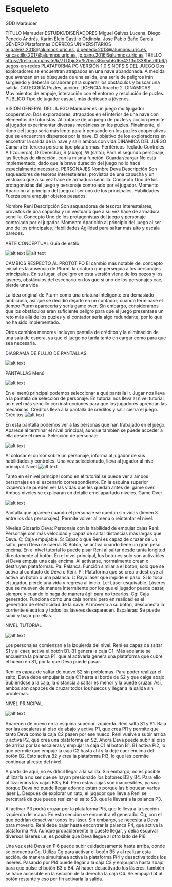 # Esqueleto

GDD Marauder


TÍTULO
Marauder
ESTUDIO/DISEÑADORES
Miguel Gálvez Lucena, Diego Penedo Andrés, Karim Elein Castillo Ordinola, Jose Pablo Baño García.
GÉNERO
Plataformas
CORREOS UNIVERSITARIOS
m.galvez.2018@alumnos.urjc.es, d.penedo.2018@alumnos.urjc.es, ke.castillo.2017@alumnos.urjc.es, jp.bano.2016@alumnos.urjc.es
TRELLO
https://trello.com/invite/b/7TDbjcXg/570ec36ceab6d6e421ffdf338bea6fb6/juegos-en-redes 
PLATAFORMA
PC
VERSIÓN
1.0
SINOPSIS DEL JUEGO
Dos exploradores se encuentran atrapados en una nave abandonada. A medida que avanzan en su búsqueda de una salida, una serie de peligros irán surgiendo y deberán colaborar para superar los obstáculos y buscar una salida.
CATEGORÍA
Puzles, acción.
LICENCIA
Apache 2.
DINÁMICAS
Movimientos de empuje, interacción con el entorno y resolución de puzles.
PÚBLICO
Tipo de jugador casual, más dedicado a jóvenes.


VISIÓN GENERAL DEL JUEGO
Marauder es un juego multijugador cooperativo. Dos exploradores, atrapados en el interior de una nave con elementos de futuristas. Al tratarse de un juego de puzles y acción permite al jugador experimentar diversas mecánicas en los puzles. Finalmente, el ritmo del juego sería más lento para ir pensando en los puzles cooperativos que se encuentran dispersos por la nave. El objetivo de los exploradores en encontrar la salida de la nave y salir ambos con vida
DINÁMICA DEL JUEGO
Cámara
En tercera persona tipo plataformas.
Periféricos
Teclado
Controles
A (Izquierda), D (Derecha), S (abajo), W (salto); Para el segundo personaje, las flechas de dirección, con la misma función.
Guardar/cargar
No está implementado, dado que la breve duración del juego no lo hace especialmente necesario.
PERSONAJES
Nombre
Deva
Descripción
Son saqueadores de tesoros interestelares, provistos de una capucha y un vestuario que a su vez hace de armadura sencilla.
Concepto
Uno de los protagonistas del juego y personaje controlado por el jugador. 
Momento
Aparición al principio del juego al ser uno de los principales.
Habilidades
Fuerza para empujar objetos pesados.




Nombre
Reni
Descripción
Son saqueadores de tesoros interestelares, provistos de una capucha y un vestuario que a su vez hace de armadura sencilla.
Concepto
Uno de los protagonistas del juego y personaje controlado por el jugador. 
Momento
Aparición al principio del juego al ser uno de los principales.
Habilidades
Agilidad para saltar más alto y escala paredes.




ARTE CONCEPTUAL
Guía de estilo
 
![alt text](<https://github.com/Juegos-red-2020/Esqueleto/blob/main/Pantallazos-Readme/Dise%C3%B1o.png>)
![alt text](<https://github.com/Juegos-red-2020/Esqueleto/blob/main/Pantallazos-Readme/Principio.jpg>)



CAMBIOS RESPECTO AL PROTOTIPO
El cambio más notable del concepto inicial es la ausencia de Pturm, la criatura que perseguía a los personajes principales. En su lugar, el peligro en esta versión viene de los pozos y los láseres, obstáculos del escenario en los que si uno de los personajes cae, pierde una vida.

La idea original de Pturm como una criatura inteligente era demasiado ambiciosa, así que se decidió dejarlo en un contador; cuando terminase el tiempo Pturm aparecería y sería game over. Sin embargo, consideramos que los obstáculos eran suficiente peligro para que el juego presentase un reto más allá de los puzles y el contador sería algo redundante, por lo que no ha sido implementado.

Otros cambios menores incluyen pantalla de créditos y la eliminación de una sala de espera, ya que el juego no tarda tanto en cargar como para que sea necesaria.




DIAGRAMA DE FLUJO DE PANTALLAS

![alt text](<https://github.com/Juegos-red-2020/Esqueleto/blob/main/Pantallazos-Readme/Diagrama.jpg>)


PANTALLAS
Menú

![alt text](<https://github.com/Juegos-red-2020/Esqueleto/blob/main/Pantallazos-Readme/Menu.PNG>)

En el menú principal podemos seleccionar a qué pantalla ir. Jugar nos lleva a la pantalla de selección de personaje. En tutorial nos lleva al nivel tutorial, un nivel más sencillo con instrucciones para que los jugadores aprendan las mecánicas. Créditos lleva a la pantalla de créditos y salir cierra el juego.
Créditos
![alt text](<https://github.com/Juegos-red-2020/Esqueleto/blob/main/Pantallazos-Readme/Inicio.png>)

En esta pantalla podemos ver a las personas que han trabajado en el juego. Aparece al terminar el nivel principal, aunque también se puede acceder a ella desde el menú.
Selección de personaje


![alt text](<https://github.com/Juegos-red-2020/Esqueleto/blob/main/Pantallazos-Readme/SelecPer.png>)

Al colocar el cursor sobre un personaje, informa al jugador de sus habilidades y controles. Una vez seleccionado, lleva al jugador al nivel principal.
Nivel
![alt text](<https://github.com/Juegos-red-2020/Esqueleto/blob/main/Pantallazos-Readme/Gamplay.png>)

Tanto en el nivel principal como en el tutorial se puede ver a ambos personajes en el escenario correspondiente. En la esquina superior izquierda se pueden ver las vidas que les quedan antes del game over. Ambos niveles se explicarán en detalle en el apartado niveles.
Game Over

![alt text](<https://github.com/Juegos-red-2020/Esqueleto/blob/main/Pantallazos-Readme/GameOver.png>)


Pantalla que aparece cuando el personaje se quedan sin vidas (tienen 3 entre los dos personajes). Permite volver al menú o reintentar el nivel.




Niveles
Glosario
Deva: Personaje con la habilidad de empujar cajas
Reni: Personaje con más velocidad y capaz de saltar distancias más largas que Deva.
C: Caja empujable.
S: Espacio que Reni es capaz de cruzar de un salto, pero Deva se caería.
B: Botón, se activa cuando tiene un gran peso encima. En el nivel tutorial lo puede pisar Reni al saltar desde tanta longitud directamente al botón. En el  nivel principal, los botones solo son activables si Deva empuja una caja encima. Al activarse, normalmente crean o destruyen plataformas.
Pa: Palanca. Función similar a el boton, solo que se activa al contacto de Deva o Reni.
Pl: Plataforma que se crea o destruye al activa un botón o una palanca.
L: Rayo láser que impide el paso. Si lo toca el jugador, pierde una vida y regresa al inicio.
Le: Láser esquivable. Láseres que se mueven de manera intermitente por los que el jugador puede pasar, siempre y cuando lo haga de manera ágil para no tocarlos.
Cg: Caja generador. Funciona como una caja normal pero en realidad es el generador de electricidad de la nave. Al moverlo a su botón, desconecta la corriente eléctrica y todos los láseres desaparecen.
Escaleras: Se puede subir y bajar por ellas.




NIVEL TUTORIAL

![alt text](<https://github.com/Juegos-red-2020/Esqueleto/blob/main/Pantallazos-Readme/mapaNotas2.png>)

Los personajes comienzan a la izquierda del nivel. Reni es capaz de saltar S1 y al caer, activa el botón B1. B1 genera la caja C1. Más adelante se encuentra la palanca P1, que al activarla genera una plataforma que cubre el hueco en S1, por la que Deva puede pasar.

Reni es capaz de saltar de nuevo S2 sin problemas. Para poder realizar el salto, Deva debe empujar la caja C1 hasta el borde de S2 y que caiga abajo. Subiéndose a la caja, la distancia a saltar es menor y la puede cruzar. Así, ambos son capaces de cruzar todos los huecos y llegar a la salida sin problemas.


NIVEL PRINCIPAL

![alt text](<https://github.com/Juegos-red-2020/Esqueleto/blob/main/Pantallazos-Readme/mapaNotas.png>)

Aparecen de nuevo en la esquina superior izquierda. Reni salta S1 y S1. Baja por las escaleras al piso de abajo y activa P1, que crea Pl1 y permite que tanto Deva como la caja C2 pasen por ese hueco. Reni vuelve a subir arriba y activa P2, que crea una plataforma en S2. Ahora Deva puede subir al piso de arriba por las escaleras y empujar la caja C1 al botón B1. B1 activa Pl2, lo que permite que empuje la caja C2 hasta ahí y la deje caer encima del botón B2. Esto activa B2 y crea la plataforma Pl3, lo que les permite continuar al resto del nivel.

A partir de aquí, no es difícil llegar a la salida. Sin embargo, no es posible utilizarla a no ser que se hayan presionado los botones B3 y B4. Para ello utilizaremos las cajas B3 y B4. Pero estas cajas son inaccesibles, ya sea porque Deva no puede llegar adonde están o porque las bloquean varios láser L. Después de explorar un rato, el jugador que lleve a Reni se percatará de que puede realizar el salto S3, que le llevará a la palanca P3.

Al activar P3 podrá cruzar por la plataforma Pl5, que le lleva a la sección izquierda del mapa. En esta sección se encuentra el generador Cg, con el que podrían desactivar todos los láser. Sin embargo, se necesita a Deva para moverlo. Reni debe bajar hasta encontrar la palanca P4, que activa la plataforma Pl6. Aunque probablemente le cueste llegar, y deba esquivar diversos láseres Le, es posible que Deva llegue al otro lado de Pl6.

Una vez esté Deva en Pl6 puede subir cuidadosamente hasta arriba, donde se encuentra Cg. Utiliza Cg para activar el botón B5 y al realizar esta acción, de manera simultánea activa la plataforma Pl4 y desactiva todos los láseres. Pasando por Pl4 puede llegar a la caja C3 y empujarla hasta abajo, para que pulse el botón B3 o B4. Al haber desactivado los láseres, también se hace accesible en la sección de la derecha la caja C4. Se empuja C4 al botón restante y eso por fin activaría la salida.










